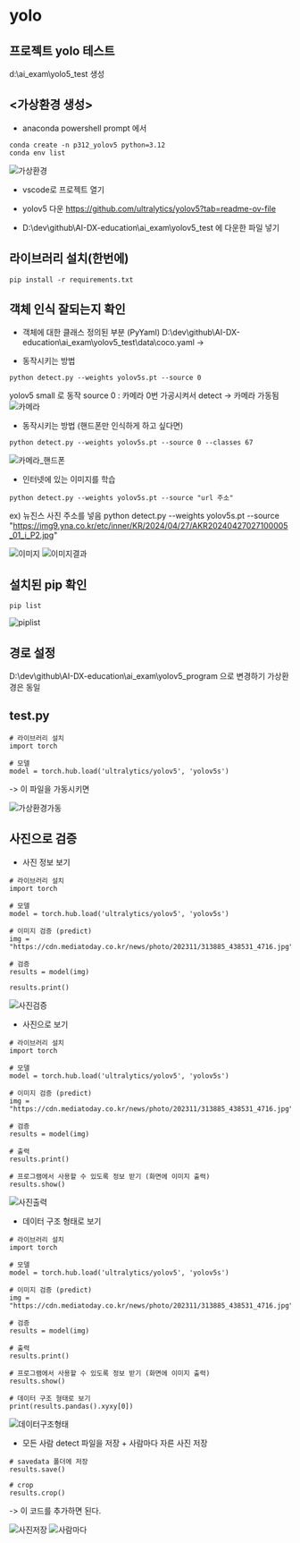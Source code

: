 # yolo
## 프로젝트 yolo 테스트
d:\ai_exam\yolo5_test 생성

## <가상환경 생성>
* anaconda powershell prompt 에서
```
conda create -n p312_yolov5 python=3.12
conda env list
```
![가상환경]()

* vscode로 프로젝트 열기

* yolov5 다운
https://github.com/ultralytics/yolov5?tab=readme-ov-file

* D:\dev\github\AI-DX-education\ai_exam\yolov5_test 에 다운한 파일 넣기


## 라이브러리 설치(한번에)
```
pip install -r requirements.txt
```

## 객체 인식 잘되는지 확인
* 객체에 대한 클래스 정의된 부분 (PyYaml)
D:\dev\github\AI-DX-education\ai_exam\yolov5_test\data\coco.yaml
->  

* 동작시키는 방법
```
python detect.py --weights yolov5s.pt --source 0
```
yolov5 small 로 동작
source 0 : 카메라 0번 가공시켜서 detect
-> 카메라 가동됨
![카메라]()

* 동작시키는 방법 (핸드폰만 인식하게 하고 싶다면)
```
python detect.py --weights yolov5s.pt --source 0 --classes 67
```

![카메라_핸드폰]()

* 인터넷에 있는 이미지를 학습
```
python detect.py --weights yolov5s.pt --source "url 주소"
```
ex) 뉴진스 사진 주소를 넣음
python detect.py --weights yolov5s.pt --source "https://img9.yna.co.kr/etc/inner/KR/2024/04/27/AKR20240427027100005_01_i_P2.jpg"

![이미지]()
![이미지결과]()

## 설치된 pip 확인
```
pip list
```
![piplist]()

## 경로 설정
D:\dev\github\AI-DX-education\ai_exam\yolov5_program 으로 변경하기
가상환경은 동일


## test.py
```
# 라이브러리 설치
import torch

# 모델
model = torch.hub.load('ultralytics/yolov5', 'yolov5s')
```
-> 이 파일을 가동시키면

![가상환경가동]()


## 사진으로 검증
* 사진 정보 보기
```
# 라이브러리 설치
import torch

# 모델
model = torch.hub.load('ultralytics/yolov5', 'yolov5s')

# 이미지 검증 (predict)
img = "https://cdn.mediatoday.co.kr/news/photo/202311/313885_438531_4716.jpg"

# 검증
results = model(img)

results.print()  
```
![사진검증]()

* 사진으로 보기
```
# 라이브러리 설치
import torch

# 모델
model = torch.hub.load('ultralytics/yolov5', 'yolov5s')

# 이미지 검증 (predict)
img = "https://cdn.mediatoday.co.kr/news/photo/202311/313885_438531_4716.jpg"

# 검증
results = model(img)

# 출력
results.print()  

# 프로그램에서 사용할 수 있도록 정보 받기 (화면에 이미지 출력)
results.show()
```
![사진출력]()


* 데이터 구조 형태로 보기
```
# 라이브러리 설치
import torch

# 모델
model = torch.hub.load('ultralytics/yolov5', 'yolov5s')

# 이미지 검증 (predict)
img = "https://cdn.mediatoday.co.kr/news/photo/202311/313885_438531_4716.jpg"

# 검증
results = model(img)

# 출력
results.print()  

# 프로그램에서 사용할 수 있도록 정보 받기 (화면에 이미지 출력)
results.show()

# 데이터 구조 형태로 보기
print(results.pandas().xyxy[0])
```

![데이터구조형태]()

* 모든 사람 detect 파일을 저장 + 사람마다 자른 사진 저장
```
# savedata 폴더에 저장
results.save()

# crop
results.crop()
```
-> 이 코드를 추가하면 된다.

![사진저장]()
![사람마다]()


![]()
![]()
![]()